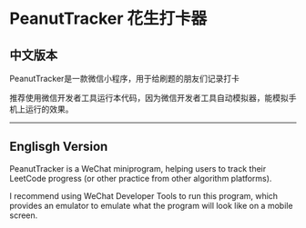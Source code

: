 # PeanutTracker 花生打卡器
## 中文版本
PeanutTracker是一款微信小程序，用于给刷题的朋友们记录打卡

推荐使用微信开发者工具运行本代码，因为微信开发者工具自动模拟器，能模拟手机上运行的效果。

---

## Englisgh Version
PeanutTracker is a WeChat miniprogram, helping users to track their LeetCode progress (or other practice from other algorithm platforms).

I recommend using WeChat Developer Tools to run this program, which provides an emulator to emulate what the program will look like on a mobile screen.
